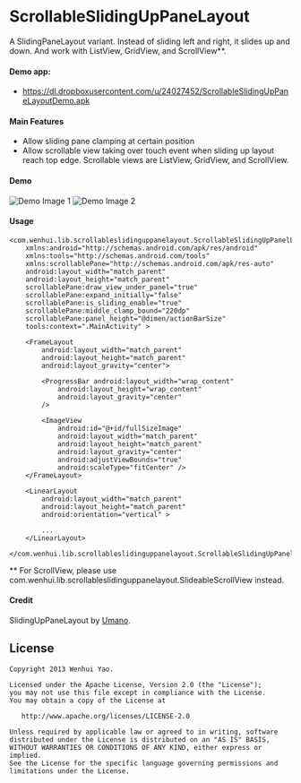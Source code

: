 ScrollableSlidingUpPaneLayout
=========

A SlidingPaneLayout variant. Instead of sliding left and right, it slides up and down. And work with ListView, GridView, and ScrollView**.

#### Demo app:

* https://dl.dropboxusercontent.com/u/24027452/ScrollableSlidingUpPaneLayoutDemo.apk

#### Main Features

* Allow sliding pane clamping at certain position
* Allow scrollable view taking over touch event when sliding up layout reach top edge. Scrollable views are ListView, GridView, and ScrollView.


#### Demo

![Demo Image 1](https://dl.dropboxusercontent.com/u/24027452/Screenshot_2013-10-20-20-55-51.png)  ![Demo Image 2](https://dl.dropboxusercontent.com/u/24027452/Screenshot_2013-10-20-20-56-01.png)

#### Usage

	<com.wenhui.lib.scrollableslidinguppanelayout.ScrollableSlidingUpPanelLayout
		xmlns:android="http://schemas.android.com/apk/res/android"
    	xmlns:tools="http://schemas.android.com/tools"
    	xmlns:scrollablePane="http://schemas.android.com/apk/res-auto"
    	android:layout_width="match_parent"
    	android:layout_height="match_parent"
    	scrollablePane:draw_view_under_panel="true"
    	scrollablePane:expand_initially="false"
    	scrollablePane:is_sliding_enable="true"
    	scrollablePane:middle_clamp_bound="220dp"
    	scrollablePane:panel_height="@dimen/actionBarSize"
    	tools:context=".MainActivity" >

    	<FrameLayout
        	android:layout_width="match_parent"
        	android:layout_height="match_parent"
        	android:layout_gravity="center">

        	<ProgressBar android:layout_width="wrap_content"
            	android:layout_height="wrap_content"
            	android:layout_gravity="center"
            />
        
        	<ImageView
            	android:id="@+id/fullSizeImage"
            	android:layout_width="match_parent"
            	android:layout_height="match_parent"
            	android:layout_gravity="center"
            	android:adjustViewBounds="true"
            	android:scaleType="fitCenter" />
    	</FrameLayout>

    	<LinearLayout
        	android:layout_width="match_parent"
        	android:layout_height="match_parent"
        	android:orientation="vertical" >

  			...
    	</LinearLayout>

	</com.wenhui.lib.scrollableslidinguppanelayout.ScrollableSlidingUpPanelLayout>
	

** For ScrollView, please use com.wenhui.lib.scrollableslidinguppanelayout.SlideableScrollView instead.

#### Credit

SlidingUpPaneLayout by [Umano](https://github.com/umano/AndroidSlidingUpPanel).

License
--------

    Copyright 2013 Wenhui Yao.

    Licensed under the Apache License, Version 2.0 (the "License");
    you may not use this file except in compliance with the License.
    You may obtain a copy of the License at

       http://www.apache.org/licenses/LICENSE-2.0

    Unless required by applicable law or agreed to in writing, software
    distributed under the License is distributed on an "AS IS" BASIS,
    WITHOUT WARRANTIES OR CONDITIONS OF ANY KIND, either express or implied.
    See the License for the specific language governing permissions and
    limitations under the License.
